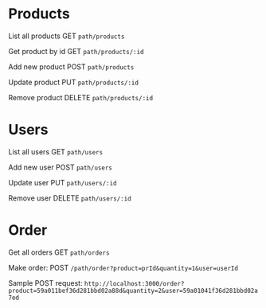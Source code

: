 # Products

List all products
GET `path/products`

Get product by id
GET `path/products/:id`

Add new product
POST `path/products`

Update product
PUT `path/products/:id`

Remove product
DELETE `path/products/:id`

# Users

List all users
GET `path/users`

Add new user
POST `path/users`

Update user
PUT `path/users/:id`

Remove user
DELETE `path/users/:id`

# Order

Get all orders
GET `path/orders`

Make order:
POST `/path/order?product=prId&quantity=1&user=userId`

Sample POST request: 
`http://localhost:3000/order?product=59a011bef36d281bbd02a88d&quantity=2&user=59a01041f36d281bbd02a7ed`

